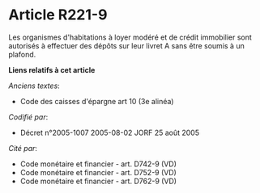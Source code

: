 # Article R221-9

Les organismes d'habitations à loyer modéré et de crédit immobilier sont autorisés à effectuer des dépôts sur leur livret A
sans être soumis à un plafond.

**Liens relatifs à cet article**

_Anciens textes_:

  - Code des caisses d'épargne art 10 (3e alinéa)

_Codifié par_:

  - Décret n°2005-1007 2005-08-02 JORF 25 août 2005

_Cité par_:

  - Code monétaire et financier - art. D742-9 (VD)
  - Code monétaire et financier - art. D752-9 (VD)
  - Code monétaire et financier - art. D762-9 (VD)
